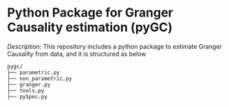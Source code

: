 # Python Package for Granger Causality estimation (pyGC)

*Description:* This repository includes a python package to estimate Granger Causality from data, and it is structured as below

```
pygc/
├── parametric.py
├── non_parametric.py
├── granger.py
├── tools.py
├── pySpec.py
```


